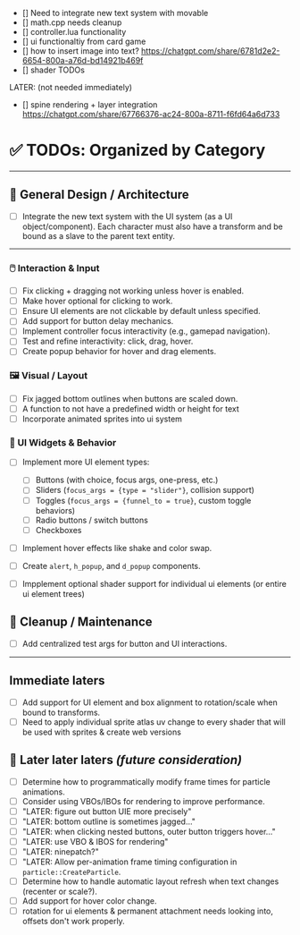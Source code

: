 

- [] Need to integrate new text system with movable
- [] math.cpp needs cleanup
- [] controller.lua functionality
- [] ui functionaltiy from card game
- [] how to insert image into text? https://chatgpt.com/share/6781d2e2-6654-800a-a76d-bd14921b469f
- [] shader TODOs

LATER: (not needed immediately)
- [] spine rendering + layer integration https://chatgpt.com/share/67766376-ac24-800a-8711-f6fd64a6d733


# ✅ TODOs: Organized by Category

---

## 🧠 General Design / Architecture

- [ ] Integrate the new text system with the UI system (as a UI object/component). Each character must also have a transform and be bound as a slave to the parent text entity.

---
### 🖱️ Interaction & Input

- [ ] Fix clicking + dragging not working unless hover is enabled.
- [ ] Make hover optional for clicking to work.
- [ ] Ensure UI elements are not clickable by default unless specified.
- [ ] Add support for button delay mechanics.
- [ ] Implement controller focus interactivity (e.g., gamepad navigation).
- [ ] Test and refine interactivity: click, drag, hover.
- [ ] Create popup behavior for hover and drag elements.

### 🖼️ Visual / Layout
- [ ] Fix jagged bottom outlines when buttons are scaled down.
- [ ] A function to not have a predefined width or height for text
- [ ] Incorporate animated sprites into ui system

### 🧪 UI Widgets & Behavior

- [ ] Implement more UI element types:
  - [ ] Buttons (with choice, focus args, one-press, etc.)
  - [ ] Sliders (`focus_args = {type = "slider"}`, collision support)
  - [ ] Toggles (`focus_args = {funnel_to = true}`, custom toggle behaviors)
  - [ ] Radio buttons / switch buttons
  - [ ] Checkboxes
- [ ] Implement hover effects like shake and color swap.
- [ ] Create `alert`, `h_popup`, and `d_popup` components.
- [ ] Impplement optional shader support for individual ui elements (or entire ui element trees)


## 🧼 Cleanup / Maintenance

- [ ] Add centralized test args for button and UI interactions.

---

## Immediate laters

- [ ] Add support for UI element and box alignment to rotation/scale when bound to transforms.
- [ ] Need to apply individual sprite atlas uv change to every shader that will be used with sprites & create web versions

## 🧭 Later later laters *(future consideration)*
- [ ] Determine how to programmatically modify frame times for particle animations.
- [ ] Consider using VBOs/IBOs for rendering to improve performance.
- [ ] "LATER: figure out button UIE more precisely"
- [ ] "LATER: bottom outline is sometimes jagged…"
- [ ] "LATER: when clicking nested buttons, outer button triggers hover…"
- [ ] "LATER: use VBO & IBOS for rendering"
- [ ] "LATER: ninepatch?"
- [ ] "LATER: Allow per-animation frame timing configuration in `particle::CreateParticle`.
- [ ] Determine how to handle automatic layout refresh when text changes (recenter or scale?).
- [ ] Add support for hover color change.
- [ ] rotation for ui elements & permanent attachment needs looking into, offsets don't work properly. 